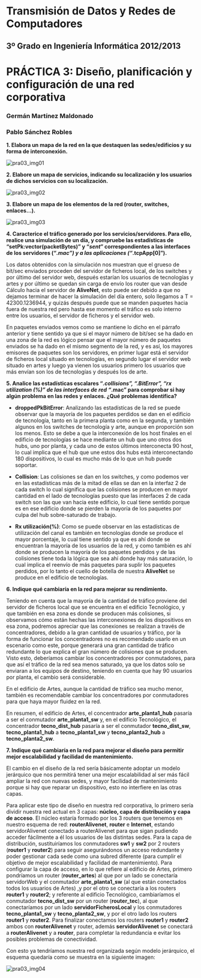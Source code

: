 Transmisión de Datos y Redes de Computadores
============================================
3º Grado en Ingeniería Informática 2012/2013
--------------------------------------------


# PRÁCTICA 3: Diseño, planificación y configuración de una red corporativa
### Germán Martínez Maldonado
### Pablo Sánchez Robles

**1. Elabora  un  mapa  de  la  red  en  la  que  destaquen  las  sedes/edificios  y  su  forma  de interconexión.**

![pra03_img01](imagenes/pra03_img01.png)


**2. Elabore un mapa de servicios, indicando su localización y los usuarios de dichos servicios con su localización.**

![pra03_img02](imagenes/pra03_img02.png)


**3. Elabore un mapa de los elementos de la red (router, switches, enlaces…).**

![pra03_img03](imagenes/pra03_img03.png)


**4. Caracterice el tráfico generado por los servicios/servidores. Para ello, realice una simulación de un día, y compruebe las estadísticas de “setPk:vector(packetBytes)” y “*sent*” correspondientes a las interfaces de los servidores (“*.mac”) y a las aplicaciones (“*.tcpApp[0]”).**

Los datos obtenidos con la simulación nos muestran que el grueso de bit/sec enviados proceden del servidor de ficheros local, de los switches y por último del servidor web, después estarían los usuarios de tecnologías y artes y por último se quedan sin carga de envío los router que van desde Cálculo hacia el servidor de **AliveNet**, esto puede ser debido a que no dejamos terminar de hacer la simulación del día entero, solo llegamos a T = 42300.1236944, y quizás después puede que se manden paquetes hacia fuera de nuestra red pero hasta ese momento el tráfico es solo interno entre los usuarios, el servidor de ficheros y el servidor web.

En paquetes enviados vemos como se mantiene lo dicho en el párrafo anterior y tiene sentido ya que si el mayor número de bit/sec se ha dado en una zona de la red es lógico pensar que el mayor número de paquetes enviados se ha dado en el mismo segmento de la red, y es así, los mayores emisores de paquetes son los servidores, en primer lugar está el servidor de ficheros local situado en tecnologías, en segundo lugar el servidor web situado en artes y luego ya vienen los usuarios primero los usuarios que más envían son los de tecnologías y después los de arte.


**5. Analice  las  estadísticas  escalares  “*.collisions”,  “.BitError”,  “rx  utilization  (%)”  de  las interfaces de red “*.mac” para comprobar si hay algún problema en las redes y enlaces. ¿Qué problemas identifica?**

* **droppedPkBitError**: Analizando las estadísticas de la red se puede observar que la mayoría de los paquetes perdidos se dan en el edificio de tecnología, tanto en la primera planta como en la segunda, y también algunos en los switches de tecnología y arte, aunque en proporción son los menos. Esto se debe a que la interconexión de los host finales en el edificio de tecnologías se hace mediante un hub que uno otros dos hubs, uno por planta, y cada uno de estos últimos interconecta 90 host, lo cual implica que el hub que une estos dos hubs está interconectando 180 dispositivos, lo cual es mucho más de lo que un hub puede soportar.

* **Collision**: Las colisiones se dan en los switches, y como podemos ver en las estadísticas más de la mitad de ellas se dan en la interfaz 2 de cada switch lo cual significa que las colisiones se producen en mayor cantidad en el lado de tecnologías puesto que las interfaces 2 de cada switch son las que van hacia este edificio, lo cual tiene sentido porque es en ese edificio donde se pierden la mayoría de los paquetes por culpa del hub sobre-saturado de trabajo.

* **Rx utilización(%)**: Como se puede observar en las estadísticas de utilización del canal es también en tecnologías donde se produce el mayor porcentaje, lo cual tiene sentido ya que es ahí donde se encuentran la mayoría de los usuarios de la red, y como también es ahí donde se producen la mayoría de los paquetes perdidos y de las colisiones tiene toda la lógica que sea ahí donde hay más saturación, lo cual implica el reenvío de más paquetes para suplir los paquetes perdidos, por lo tanto el cuello de botella de nuestra **AliveNet** se produce en el edificio de tecnologías.


**6. Indique qué cambiaría en la red para mejorar su rendimiento.**

Teniendo en cuenta que la mayoría de la cantidad de tráfico proviene del servidor de ficheros local que se encuentra en el edificio Tecnológico, y que también en esa zona es donde se producen más colisiones, si observamos cómo están hechas las interconexiones de los dispositivos en esa zona, podremos apreciar que las conexiones se realizan a través de concentradores, debido a la gran cantidad de usuarios y tráfico, por la forma de funcionar los concentradores no es recomendado usarlo en un escenario como este, porque generará una
gran cantidad de tráfico redundante lo que explica el gran número de colisiones que se producen. Visto esto, deberíamos cambiar los concentradores por conmutadores, para que así el tráfico de la red sea menos saturado, ya que los datos solo se enviaran a los equipos de destino, teniendo en cuenta que hay 90 usuarios por planta, el cambio será considerable.

En el edificio de Artes, aunque la cantidad de tráfico sea mucho menor, también es recomendable cambiar los concentradores por conmutadores para que haya mayor fluidez en la red.

En resumen, el edificio de Artes, el concentrador **arte_planta1_hub** pasaría a ser el conmutador **arte_planta1_sw** y, en el edificio Tecnológico, el concentrador **tecno_dist_hub** pasaría a ser el conmutador **tecno_dist_sw**, **tecno_planta1_hub** a **tecno_planta1_sw** y **tecno_planta2_hub** a **tecno_planta2_sw**.


**7. Indique qué cambiaría en la red para mejorar el diseño para permitir mejor escalabilidad y facilidad de mantenimiento.**

El cambio en el diseño de la red sería básicamente adoptar un modelo jerárquico que nos permitirá tener una mejor escalabilidad al ser más fácil ampliar la red con nuevas sedes, y mayor facilidad de mantenimiento porque si hay que reparar un dispositivo, esto no interfiere en las otras capas.

Para aplicar este tipo de diseño en nuestra red corporativa, lo primero sería dividir nuestra red actual en 3 capas: **núcleo, capa de distribución y capa de acceso**. El núcleo estaría formado por los 3 routers que tenemos en nuestro esquema de red: **routerAlivenet**, **router** e **Internet**, estando servidorAlivenet conectado a routerAlivenet para que sigan pudiendo acceder fácilmente a él los usuarios de las distintas sedes. Para la capa de distribución, sustituiríamos los conmutadores **sw1** y **sw2** por 2 routers  (**router1** y **router2**) para seguir asegurándonos un acceso redundante y poder gestionar cada sede como una subred diferente (para cumplir el objetivo de mejor escalabilidad y facilidad de mantenimiento). Para configurar la capa de acceso, en lo que refiere al edificio de Artes, primero pondríamos un router (**router_artes**) al que por un lado se conectaría servidorWeb y el conmutador **arte_planta1_sw** (al que están conectados todos los usuarios de Artes) ,y por el otro se conectaría a los routers **router1** y **router2**; y referente al edificio Tecnológico, cambiaríamos el conmutador **tecno_dist_sw** por un router (**router_tec**), al que conectaríamos por un lado **servidorFicherosLocal** y los conmutadores **tecno_planta1_sw** y **tecno_planta2_sw**, y por el otro lado los routers **router1** y **router2**. Para finalizar conectamos los routers **router1** y **router2** ambos con **routerAlivenet** y router, además **servidorAlivenet** se conectará a **routerAlivenet** y a **router**, para completar la redundancia e evitar los posibles problemas de conectividad.

Con esto ya tendríamos nuestra red organizada según modelo jerárquico, el esquema quedaría como se muestra en la siguiente imagen:

![pra03_img04](imagenes/pra03_img04.png)
